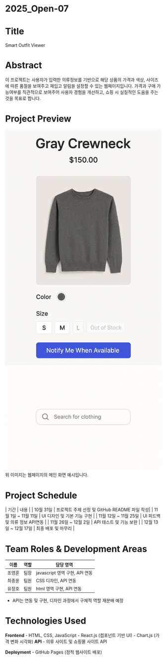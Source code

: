 # 2025_Open-07
# Title
  Smart Outfit Viewer

# Abstract
  이 프로젝트는 사용자가 입력한 의류정보를 기반으로 해당 상품의 가격과 색상, 사이즈에 따른 품절을 보여주고 재입고 알림을 설정할 수 있는 웹페이지입니다.
  가격과 구매 가능여부를 직관적으로 보여주어 사용자 경험을 개선하고, 쇼핑 시 실질적인 도움을 주는 것을 목표로 합니다.

# Project Preview
  ![검색창](./images/AI_Clothing.png)
  ![의류정보](./images/search.png)
  위 이미지는 웹페이지의 메인 화면 예시입니다.  

# Project Schedule

| 기간 | 내용 |
| 10월 31일 | 프로젝트 주제 선정 및 GitHub README 파일 작성|
| 11월 1일 ~ 11월 11일 | UI 디자인 및 기본 기능 구현 |
| 11월 12일 ~ 11월 25일 | UI 피드백 및 의류 정보 API연동 |
| 11월 26일 ~ 12월 2일 | API 테스트 및 기능 보완 |
| 12월 13일 ~ 12월 17일 | 최종 배포 및 마무리 |

# Team Roles & Development Areas

| 이름 | 역할 | 담당 영역 |
|------|------|------------|
| 조영훈 | 팀장 | javascript 영역 구현, API 연동 |
| 최종윤 | 팀원 | CSS 디자인, API 연동 |
| 유정호 | 팀원 | html 영역 구현, API 연동 |
* API는 연동 및 구현, 디자인 과정에서 구체적 역할 재분배 예정
  
# Technologies Used

  **Frontend**
    - HTML, CSS, JavaScript
    - React.js (컴포넌트 기반 UI)
    -  Chart.js (가격 변화 시각화)
  **API**
    - 의류 사이트 및 쇼핑몰 사이트 API
  
 **Deployment**
    - GitHub Pages (정적 웹사이트 배포)